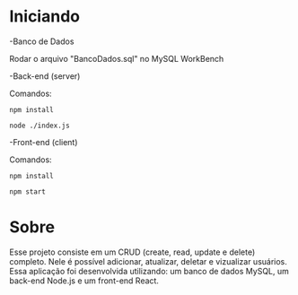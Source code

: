 # Iniciando

-Banco de Dados

Rodar o arquivo "BancoDados.sql" no MySQL WorkBench

-Back-end (server)

Comandos:

``npm install``

``node ./index.js``

-Front-end (client)

Comandos:

``npm install``

``npm start``


# Sobre

Esse projeto consiste em um CRUD (create, read, update e delete) completo. Nele é possível adicionar, atualizar, deletar e vizualizar usuários. Essa aplicação foi desenvolvida utilizando: um banco de dados MySQL, um back-end Node.js e um front-end React.
